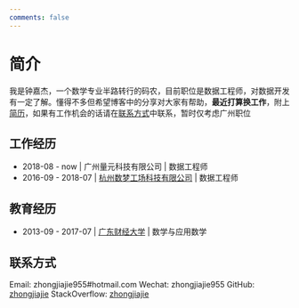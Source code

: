 ```yaml
---
comments: false
---
```


# 简介

我是钟嘉杰，一个数学专业半路转行的码农，目前职位是数据工程师，对数据开发有一定了解。懂得不多但希望博客中的分享对大家有帮助，**最近打算换工作**，附上[简历][5]，如果有工作机会的话请在[联系方式](#联系方式)中联系，暂时仅考虑广州职位

## 工作经历

* 2018-08 - now | 广州量元科技有限公司 | 数据工程师
* 2016-09 - 2018-07 | [杭州数梦工场科技有限公司][4] | 数据工程师

## 教育经历

* 2013-09 - 2017-07 | [广东财经大学][3] | 数学与应用数学

## 联系方式

Email: zhongjiajie955#hotmail.com
Wechat: zhongjiajie955
GitHub: [zhongjiajie][1]
StackOverflow: [zhongjiajie][2]

[1]: https://github.com/zhongjiajie
[2]: https://stackoverflow.com/users/7152658/zhongjiajie
[3]: http://www.gdufe.edu.cn
[4]: http://www.dtdream.com
[5]: https://www.dropbox.com/s/ovcm791z0ue7ldg/%E9%92%9F%E5%98%89%E6%9D%B0-%E6%95%B0%E6%8D%AE%E5%B7%A5%E7%A8%8B%E5%B8%88-15692427903.pdf?dl=0

